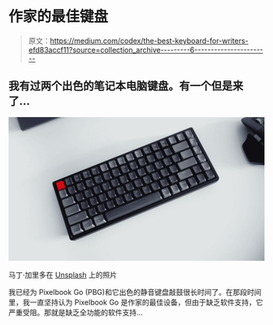 # 作家的最佳键盘

> 原文：<https://medium.com/codex/the-best-keyboard-for-writers-efd83accf11?source=collection_archive---------6----------------------->

## 我有过两个出色的笔记本电脑键盘。有一个但是来了…

![](img/6b54da00f947b006a9d0b9957eae3e93.png)

马丁·加里多在 [Unsplash](https://unsplash.com?utm_source=medium&utm_medium=referral) 上的照片

我已经为 Pixelbook Go (PBG)和它出色的静音键盘敲鼓很长时间了。在那段时间里，我一直坚持认为 Pixelbook Go 是作家的最佳设备，但由于缺乏软件支持，它严重受阻。那就是缺乏全功能的软件支持…